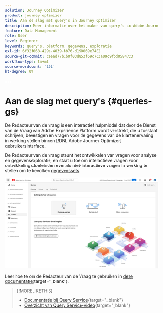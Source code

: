 ```yaml
---
solution: Journey Optimizer
product: journey optimizer
title: Aan de slag met query's in Journey Optimizer
description: Meer informatie over het maken van query's in Adobe Journey Optimizer
feature: Data Management
role: User
level: Beginner
keywords: query's, platform, gegevens, exploratie
exl-id: 6f32f068-429a-4039-bb76-d190069e7402
source-git-commit: ceead77b1b0f03d853f69c763a09c9fbd0584723
workflow-type: tm+mt
source-wordcount: '101'
ht-degree: 0%

---
```


# Aan de slag met query&#39;s {#queries-gs}

De Redacteur van de vraag is een interactief hulpmiddel dat door de Dienst van de Vraag van Adobe Experience Platform wordt verstrekt, die u toestaat schrijven, bevestigen en vragen voor de gegevens van de klantenervaring in werking stellen binnen [!DNL Adobe Journey Optimizer] gebruikersinterface.

De Redacteur van de vraag steunt het ontwikkelen van vragen voor analyse en gegevensexploratie, en staat u toe om interactieve vragen voor ontwikkelingsdoeleinden evenals niet-interactieve vragen in werking te stellen om te bevolken [gegevenssets](get-started-datasets.md).

![](assets/queries-home.png)

Leer hoe te om de Redacteur van de Vraag te gebruiken in [deze documentatie](https://experienceleague.adobe.com/docs/experience-platform/query/ui/user-guide.html){target="_blank"}.

>[!MORELIKETHIS]
>
>* [Documentatie bij Query Service](https://experienceleague.adobe.com/docs/experience-platform/query/home.html?lang=nl){target="_blank"}
>* [Overzicht van Query Service-video](https://experienceleague.adobe.com/docs/platform-learn/tutorials/queries/understanding-query-service.html){target="_blank"}
